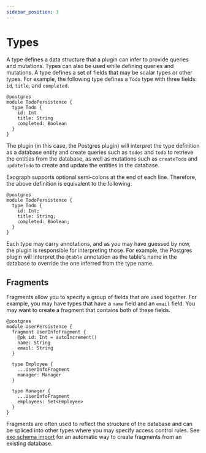 ```yaml
---
sidebar_position: 3
---
```


# Types

A type defines a data structure that a plugin can infer to provide queries and mutations. Types can also be used while defining queries and mutations. A type defines a set of fields that may be scalar types or other types. For example, the following type defines a `Todo` type with three fields: `id`, `title`, and `completed`.

```exo
@postgres
module TodoPersistence {
  type Todo {
    id: Int
    title: String
    completed: Boolean
  }
}
```

The plugin (in this case, the Postgres plugin) will interpret the type definition as a database entity and create queries such as `todos` and `todo` to retrieve the entities from the database, as well as mutations such as `createTodo` and `updateTodo` to create and update the entities in the database.

Exograph supports optional semi-colons at the end of each line. Therefore, the above definition is equivalent to the following:

```exo
@postgres
module TodoPersistence {
  type Todo {
    id: Int;
    title: String;
    completed: Boolean;
  }
}
```

Each type may carry annotations, and as you may have guessed by now, the plugin is responsible for interpreting those. For example, the Postgres plugin will interpret the `@table` annotation as the table's name in the database to override the one inferred from the type name.

## Fragments

Fragments allow you to specify a group of fields that are used together. For example, you may have types that have a `name` field and an `email` field. You may want to create a fragment that contains both of these fields.

```exo
@postgres
module UserPersistence {
  fragment UserInfoFragment {
    @pk id: Int = autoIncrement()
    name: String
    email: String
  }

  type Employee {
    ...UserInfoFragment
    manager: Manager
  }

  type Manager {
    ...UserInfoFragment
    employees: Set<Employee>
  }
}
```

Fragments are often used to reflect the structure of the database and can be spliced into other types where you may specify access control rules. See [exo schema import](../cli-reference/development/schema/import#creating-fragments-from-the-database) for an automatic way to create fragments from an existing database.
